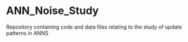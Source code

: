 # ANN_Noise_Study
Repository containing code and data files relating to the study of update patterns in ANNS

